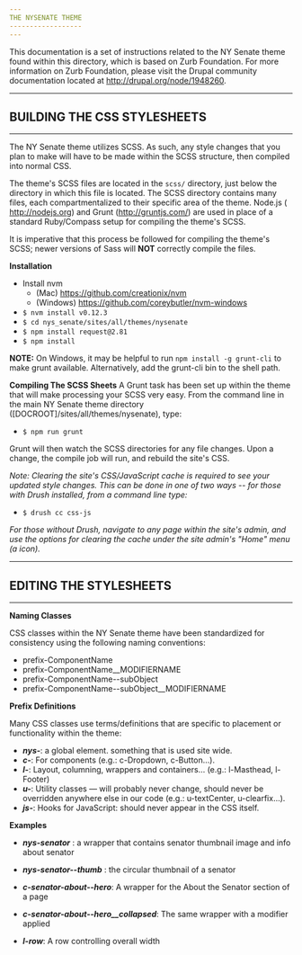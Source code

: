 ```yaml
---
THE NYSENATE THEME
------------------
---
```


This documentation is a set of instructions related to the NY Senate theme found within this
directory, which is based on Zurb Foundation.  For more information on Zurb Foundation,
please visit the Drupal community documentation located at http://drupal.org/node/1948260.


---
BUILDING THE CSS STYLESHEETS
------------------------
---
The NY Senate theme utilizes SCSS.  As such, any style changes that you plan to make
will have to be made within the SCSS structure, then compiled into normal CSS.

The theme's SCSS files are located in the `scss/` directory, just below the
directory in which this file is located.  The SCSS directory contains many
files, each compartmentalized to their specific area of the theme.  Node.js (
http://nodejs.org) and Grunt (http://gruntjs.com/) are used in place of a standard
Ruby/Compass setup for compiling the theme's SCSS.

It is imperative that this process be followed for compiling the theme's SCSS;
newer versions of Sass will **NOT** correctly compile the files.

**Installation**

- Install nvm
  - (Mac) https://github.com/creationix/nvm
  - (Windows) https://github.com/coreybutler/nvm-windows
- `$ nvm install v0.12.3`
- `$ cd nys_senate/sites/all/themes/nysenate`
- `$ npm install request@2.81`
- `$ npm install`

**NOTE:** On Windows, it may be helpful to run `npm install -g grunt-cli` to make grunt
available.  Alternatively, add the grunt-cli bin to the shell path. 

**Compiling The SCSS Sheets**
A Grunt task has been set up within the theme that will make processing your SCSS
very easy.  From the command line in the main NY Senate theme directory
([DOCROOT]/sites/all/themes/nysenate), type:

- `$ npm run grunt`

Grunt will then watch the SCSS directories for any file changes.  Upon a change,
the compile job will run, and rebuild the site's CSS.

*Note: Clearing the site's CSS/JavaScript cache is required to see your updated style
changes.  This can be done in one of two ways -- for those with Drush installed,
from a command line type:*

- `$ drush cc css-js`

*For those without Drush, navigate to any page within the site's admin, and use
the options for clearing the cache under the site admin's "Home" menu (a icon).*

---
EDITING THE STYLESHEETS
------------------------
---
**Naming Classes**

CSS classes within the NY Senate theme have been standardized for consistency
using the following naming conventions:

 - prefix-ComponentName
 - prefix-ComponentName__MODIFIERNAME
 - prefix-ComponentName--subObject
 - prefix-ComponentName--subObject__MODIFIERNAME

**Prefix Definitions**

Many CSS classes use terms/definitions that are specific to placement or
functionality within the theme:

 - ***nys-***: a global element. something that is used site wide.
 - ***c-***: For components (e.g.: c-Dropdown, c-Button…).
 - ***l-***: Layout, columning, wrappers and containers… (e.g.: l-Masthead, l-Footer)
 - ***u-***: Utility classes — will probably never change, should never be overridden anywhere else in our code (e.g.: u-textCenter, u-clearfix…).
 - ***js-***: Hooks for JavaScript: should never appear in the CSS itself.

**Examples**

 - ***nys-senator*** : a wrapper that contains senator thumbnail image and info about senator
 - ***nys-senator--thumb*** : the circular thumbnail of a senator

 - ***c-senator-about--hero***: A wrapper for the About the Senator section of a page
 - ***c-senator-about--hero__collapsed***: The same wrapper with a modifier applied

 - ***l-row***: A row controlling overall width

